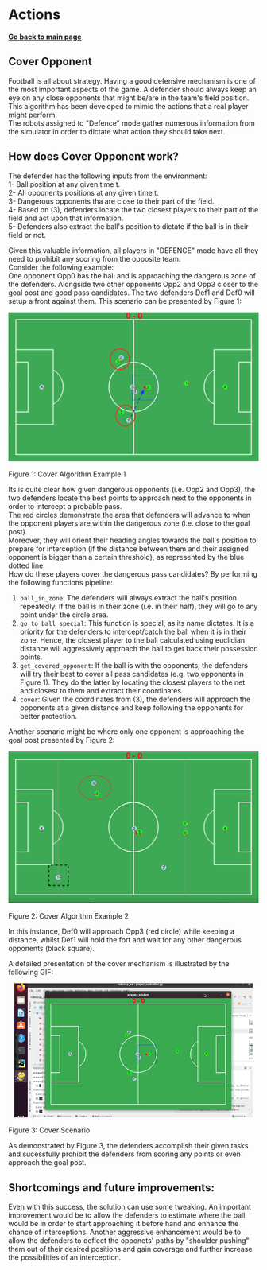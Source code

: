 # **Actions**

 **[Go back to main page](../../Documentation.md)**

 ## Cover Opponent

 Football is all about strategy. Having a good defensive mechanism is one of the most important aspects of the game. 
 A defender should always keep an eye on any close opponents that might be/are in the team's field position.
 <br>This algorithm has been developed to mimic the actions that a real player might perform.
 <br>The robots assigned to "Defence" mode gather numerous information from the simulator in order to dictate what action they should take next.

 ## How does Cover Opponent work?

 The defender has the following inputs from the environment:
 <br> 1- Ball position at any given time t.
 <br> 2- All opponents positions at any given time t.
 <br> 3- Dangerous opponents tha are close to their part of the field.
 <br> 4- Based on (3), defenders locate the two closest players to their part of the field and act upon that information.
 <br> 5- Defenders also extract the ball's position to dictate if the ball is in their field or not.

 Given this valuable information, all players in "DEFENCE" mode have all they need to prohibit any scoring from the opposite team.
 <br>Consider the following example: 
 <br>One opponent Opp0 has the ball and is approaching the dangerous zone of the defenders. 
 Alongside two other opponents Opp2 and Opp3 closer to the goal post and good pass candidates. 
 The two defenders Def1 and Def0 will setup a front against them. This scenario can be presented by Figure 1:

  <p align="center">
       <img src="../../Images/cover_algo.png" />
    <figcaption>Figure 1: Cover Algorithm Example 1</figcaption>
    </p>

 Its is quite clear how given dangerous opponents (i.e. Opp2 and Opp3), the two defenders locate the best points to approach next to the opponents in order to intercept a probable pass.
 <br>The red circles demonstrate the area that defenders will advance to when the opponent players are within the dangerous zone (i.e. close to the goal post).
 <br>Moreover, they will orient their heading angles towards the ball's position to prepare for interception (if the distance between them and their assigned opponent is bigger than a certain threshold), as represented by the blue dotted line.
 <br>How do these players cover the dangerous pass candidates? By performing the following functions  pipeline:

 1. `ball_in_zone`: The defenders will always extract the ball's position repeatedly. If the ball is in their zone (i.e. in their half), they will go to any point under the circle area.
 2. `go_to_ball_special`: This function is special, as its name dictates. It is a priority for the defenders to intercept/catch the ball when it is in their zone. 
    Hence, the closest player to the ball calculated using euclidian distance will aggressively approach the ball to get back their possession points.
 3. `get_covered_opponent`: If the ball is with the opponents, the defenders will try their best to cover all pass candidates (e.g. two opponents in Figure 1). 
    They do the latter by locating the closest players to the net and closest to them and extract their coordinates.
 4. `cover`: Given the coordinates from (3), the defenders will approach the opponents at a given distance and keep following the opponents for better protection.

 Another scenario might be where only one opponent is approaching the goal post presented by Figure 2:

  <p align="center">
       <img src="../../Images/cover_algo_2.png" />
    <figcaption>Figure 2: Cover Algorithm Example 2</figcaption>
    </p>

 In this instance, Def0 will approach Opp3 (red circle) while keeping a distance, whilst Def1 will hold the fort and wait for any other dangerous opponents (black square).

 A detailed presentation of the cover mechanism is illustrated by the following GIF:

  <p align="center">
       <img src="../../Images/cover_scenario.gif" />
    <figcaption>Figure 3: Cover Scenario</figcaption>
    </p>

 As demonstrated by Figure 3, the defenders accomplish their given tasks and sucessfully prohibit the defenders from scoring any points or even approach the goal post.

 ## Shortcomings and future improvements:

 Even with this success, the solution can use some tweaking. An important improvement would be to allow the defenders to estimate where the ball would be in order to start approaching it before hand and enhance the chance of interceptions. 
 Another aggressive enhancement would be to allow the defenders to deflect the opponets' paths by "shoulder pushing" them out of their desired positions and gain coverage and further increase the possibilities of an interception.
